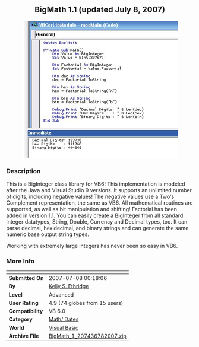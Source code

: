 ﻿<div align="center">

## BigMath 1\.1 \(updated July 8, 2007\)

<img src="PIC200778358249782.JPG">
</div>

### Description

This is a BigInteger class library for VB6! This implementation is modeled after the Java and Visual Studio 9 versions. It supports an unlimited number of digits, including negative values! The negative values use a Two's Complement representation, the same as VB6. All mathematical routines are supported, as well as bit manipulation and shifting! Factorial has been added in version 1.1. You can easily create a BigInteger from all standard integer datatypes, String, Double, Currency and Decimal types, too. It can parse decimal, hexidecimal, and binary strings and can generate the same numeric base output string types.

Working with extremely large integers has never been so easy in VB6.
 
### More Info
 


<span>             |<span>
---                |---
**Submitted On**   |2007-07-08 00:18:06
**By**             |[Kelly S\. Ethridge](https://github.com/Planet-Source-Code/PSCIndex/blob/master/ByAuthor/kelly-s-ethridge.md)
**Level**          |Advanced
**User Rating**    |4.9 (74 globes from 15 users)
**Compatibility**  |VB 6\.0
**Category**       |[Math/ Dates](https://github.com/Planet-Source-Code/PSCIndex/blob/master/ByCategory/math-dates__1-37.md)
**World**          |[Visual Basic](https://github.com/Planet-Source-Code/PSCIndex/blob/master/ByWorld/visual-basic.md)
**Archive File**   |[BigMath\_1\_207436782007\.zip](https://github.com/Planet-Source-Code/kelly-s-ethridge-bigmath-1-1-updated-july-8-2007__1-68710/archive/master.zip)








